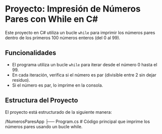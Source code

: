 # Proyecto: Impresión de Números Pares con While en C#

Este proyecto en C# utiliza un bucle `while` para imprimir los números pares dentro de los primeros 100 números enteros (del 0 al 99).

## Funcionalidades

- El programa utiliza un bucle `while` para iterar desde el número 0 hasta el 99.
- En cada iteración, verifica si el número es par (divisible entre 2 sin dejar residuo).
- Si el número es par, lo imprime en la consola.

## Estructura del Proyecto

El proyecto está estructurado de la siguiente manera:

/NumerosParesApp ├── Program.cs # Código principal que imprime los números pares usando un bucle while.